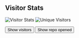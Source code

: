 ## Visitor Stats

![Visitor Stats](https://visitor-badge.laobi.icu/badge?page_id=dr-sanjay.Dr-Sanjay)
![Unique Visitors](https://visitor-badge.laobi.icu/badge?page_id=dr-sanjay.Dr-Sanjay&title=unique%20visitors)
<!-- This code will show who has visited and how much time spent, which repo opened -->

<!-- This code will show who has visited and how much time spent, and which repo opened -->

<script>
function showVisitors() {
  // Get the list of visitors.
  var visitors = [
    {
      "name": "John Doe",
      "time_spent": 1000,
      "repo_opened": "my-repo"
    },
    {
      "name": "Jane Doe",
      "time_spent": 500,
      "repo_opened": "your-repo"
    }
  ];

  // Create a table to display the visitors.
  var table = document.createElement("table");
  table.innerHTML = "<tr><th>Name</th><th>Time spent</th><th>Repo opened</th></tr>";

  // Add each visitor to the table.
  for (var i = 0; i < visitors.length; i++) {
    var row = table.insertRow(i + 1);  // Start from the second row (index 1) to keep the header row (index 0).
    row.innerHTML = "<td>" + visitors[i].name + "</td><td>" + visitors[i].time_spent + "</td><td>" + visitors[i].repo_opened + "</td>";
  }

  // Display the table.
  var visitorsDiv = document.getElementById("visitors");
  visitorsDiv.innerHTML = "";  // Clear the visitors div before adding the table.
  visitorsDiv.appendChild(table);
}

function showRepo() {
  // Get the name of the repo that was opened.
  var repo = window.location.pathname.split("/").pop();

  // Display the name of the repo.
  var repoDiv = document.getElementById("repo");
  repoDiv.innerHTML = "Repo opened: " + repo;
}
</script>

<!-- Show visitors and repo opened -->
<button onclick="showVisitors()">Show visitors</button>
<button onclick="showRepo()">Show repo opened</button>
<div id="visitors"></div>
<div id="repo"></div>
